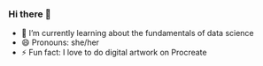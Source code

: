 ### Hi there 👋
- 🌱 I’m currently learning about the fundamentals of data science 
- 😄 Pronouns: she/her
- ⚡ Fun fact: I love to do digital artwork on Procreate
<!--
**susri523/susri523** is a ✨ _special_ ✨ repository because its `README.md` (this file) appears on your GitHub profile.

Here are some ideas to get you started:

- 🔭 I’m currently working on ...
- 👯 I’m looking to collaborate on ...
- 🤔 I’m looking for help with ...
- 💬 Ask me about ...
- 📫 How to reach me: ...

-->
